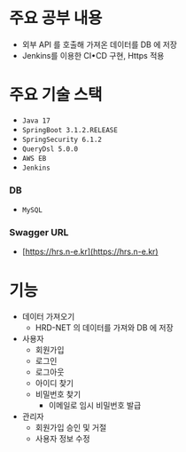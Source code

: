 # 주요 공부 내용
- 외부 API 를 호출해 가져온 데이터를 DB 에 저장
- Jenkins를 이용한 CI•CD 구현, Https 적용

# 주요 기술 스택
- `Java 17`
- `SpringBoot 3.1.2.RELEASE`
- `SpringSecurity 6.1.2`
- `QueryDsl 5.0.0`
- `AWS EB`
- `Jenkins`
### DB
- `MySQL`
### Swagger URL
- [https://hrs.n-e.kr](https://hrs.n-e.kr)

# 기능
- 데이터 가져오기
  - HRD-NET 의 데이터를 가져와 DB 에 저장
- 사용자
  - 회원가입
  - 로그인
  - 로그아웃
  - 아이디 찾기
  - 비밀번호 찾기
    - 이메일로 임시 비밀번호 발급
- 관리자
  - 회원가입 승인 및 거절
  - 사용자 정보 수정
